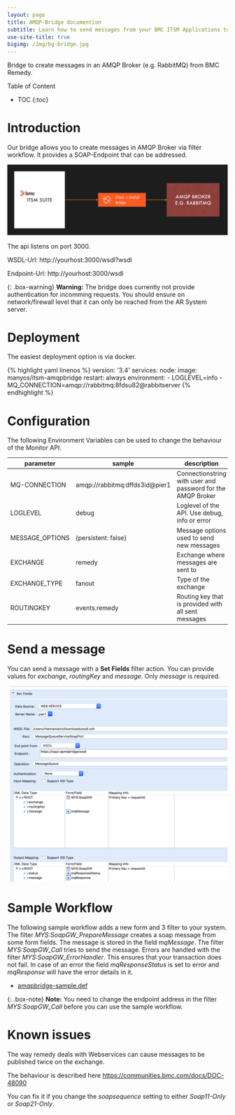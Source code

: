 ```yaml
---
layout: page
title: AMQP-Bridge documention
subtitle: Learn how to send messages from your BMC ITSM Applications to AMQP Brokers 
use-site-title: true
bigimg: /img/bg-bridge.jpg
---
```


Bridge to create messages in an AMQP Broker (e.g. RabbitMQ) from BMC Remedy.

Table of Content

* TOC
{:toc}

# Introduction

Our bridge allows you to create messages in AMQP Broker via filter workflow. It provides a SOAP-Endpoint that can be addressed.

![architecture](img/architecture.png)

The api listens on port 3000.

WSDL-Url: http://yourhost:3000/wsdl?wsdl

Endpoint-Url: http://yourhost:3000/wsdl

{: .box-warning}
**Warning:** The bridge does currently not provide authentication for incomming requests. You should ensure on network/firewall level that it can only be reached from the AR System server.

# Deployment

The easiest deployment option is via docker.

{% highlight yaml linenos %}
version: '3.4' 
services: 
  node: 
    image: manyos/itsm-amqpbridge
    restart: always
    environment:
      - LOGLEVEL=info
      - MQ_CONNECTION=amqp://rabbitmq:8fdsu82@rabbitserver
{% endhighlight %}

# Configuration

The following Environment Variables can be used to change the behaviour of the Monitor API. 

| parameter|sample|description|default|
|---|---|---|---|
|MQ-CONNECTION|amqp://rabbitmq:dffds3id@pier1|Connectionstring with user and password for the AMQP Broker||
|LOGLEVEL|debug|Loglevel of the API. Use debug, info or error|error|
|MESSAGE_OPTIONS|{persistent: false}|Message options used to send new messages|{persistent: true}|
|EXCHANGE|remedy|Exchange where messages are sent to|mys.soapgateway|
|EXCHANGE_TYPE|fanout|Type of the exchange|topic|
|ROUTINGKEY|events.remedy|Routing key that is provided with all sent messages|mys.soapgateway.undefined|

# Send a message

You can send a message with a **Set Fields** filter action. You can provide values for *exchange*, *routingKey* and *message*. Only *message* is required.

![set fields](img/set-fields.png)

# Sample Workflow

The following sample workflow adds a new form and 3 filter to your system. The filter *MYS:SoapGW_PrepareMessage* creates a soap message from some form fields. The message is stored in the field *mqMessage*. The filter *MYS:SoapGW_Call* tries to send the message. Errors are handled with the filter *MYS:SoapGW_ErrorHandler*. This ensures that your transaction does not fail. In case of an error the field *mqResponseStatus* is set to error and *mqResponse* will have the error details in it.
  
* [amqpbridge-sample.def](sample/amqpbridge-sample.def)

{: .box-note}
**Note:** You need to change the endpoint address in the filter *MYS:SoapGW_Call* before you can use the sample workflow.

# Known issues

The way remedy deals with Webservices can cause messages to be published twice on the exchange.

The behaviour is described here <https://communities.bmc.com/docs/DOC-48090>

You can fix it if you change the *soapsequence* setting to either *Soap11-Only* or *Soap21-Only*.